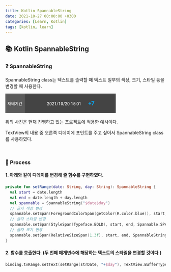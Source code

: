 ```yaml
---
title: Kotlin SpannableString
date: 2021-10-27 00:00:00 +0300
categories: [Learn, Kotlin]
tags: [kotlin, learn]
---
```


## 📚 Kotlin SpannableString

### ❓ SpannableString

SpannableString class는 텍스트를 출력할 때 텍스트 일부의 색상, 크기, 스타일 등을 변경할 때 사용한다.

![image](https://github.com/boookk/tmp/blob/master/assets/img/kotlin/kotlin_spannableString.png?raw=true)

위의 사진은 현재 진행하고 있는 프로젝트에 적용한 예시이다.


TextView의 내용 중 오른쪽 디데이에 포인트를 주고 싶어서 SpannableString class를 사용하였다.

<br>

### 📝 Process

#### 1. 아래와 같이 디데이를 변경해 줄 함수를 구현하였다.

``` kotlin
private fun setRange(date: String, day: String): SpannableString {
  val start = date.length
  val end = date.length + day.length
  val spannable = SpannableString("$date$day")
  // 글자 색상 변경
  spannable.setSpan(ForegroundColorSpan(getColor(R.color.blue)), start, end, Spannable.SPAN_EXCLUSIVE_EXCLUSIVE)
  // 글자 스타일 변경
  spannable.setSpan(StyleSpan(Typeface.BOLD), start, end, Spannable.SPAN_EXCLUSIVE_EXCLUSIVE);
  // 글자 크기 변경
  spannable.setSpan(RelativeSizeSpan(1.3f), start, end, SpannableString.SPAN_EXCLUSIVE_EXCLUSIVE);
}
  ```

#### 2. 함수를 호출한다. (두 번째 매개변수에 해당하는 텍스트의 스타일을 변경할 것이다.)

``` kotlin
binding.tvRange.setText(setRange(strDate, "+$day"), TextView.BufferType.SPANNABLE)
```
